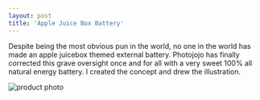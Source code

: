 ```yaml
---
layout: post
title: 'Apple Juice Box Battery'
---
```


Despite being the most obvious pun in the world, no one in the world has made an apple juicebox themed external battery. Photojojo has finally corrected this grave oversight once and for all with a very sweet 100% all natural energy battery. I created the concept and drew the illustration. 

<img src="{{ site.github.url }}/assets/img/juiceboxphoto.jpg" alt="product photo" class="image">

